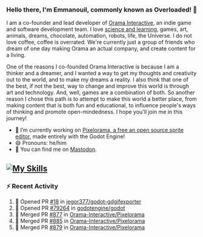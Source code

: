### Hello there, I'm Emmanouil, commonly known as Overloaded! 👋
I am a co-founder and lead developer of [Orama Interactive](https://www.orama-interactive.com/), an indie game and software development team. I love [science and learning](https://github.com/OverloadedOrama/KnowledgeBase), games, art, animals, dreams, chocolate, automation, robots, life, the Universe. I do not love coffee, coffee is overrated. We're currently just a group of friends who dream of one day making Orama an actual company, and create content for a living.

One of the reasons I co-founded Orama Interactive is because I am a thinker and a dreamer, and I wanted a way to get my thoughts and creativity out to the world, and to make my dreams a reality. I also think that one of the best, if not the best, way to change and improve this world is through art and technology. And, well, games are a combination of both. So another reason I chose this path is to attempt to make this world a better place, from making content that is both fun and educational, to influence people's ways of thinking and promote open-mindedness. I hope you'll join me in this journey!

- 🔭 I’m currently working on [Pixelorama, a free an open source sprite editor](https://github.com/Orama-Interactive/Pixelorama), made entirely with the Godot Engine!
- 😄 Pronouns: he/him
- 🐘 You can find me on <a rel="me" href="https://mastodon.social/@Overloaded">Mastodon</a>.

[![My Skills](https://skillicons.dev/icons?i=godot,py,cpp,cs,git,linux,html)](https://skillicons.dev)
---

### :zap: Recent Activity

<!--START_SECTION:activity-->
1. 💪 Opened PR [#18](https://github.com/jegor377/godot-gdgifexporter/pull/18) in [jegor377/godot-gdgifexporter](https://github.com/jegor377/godot-gdgifexporter)
2. 💪 Opened PR [#79264](https://github.com/godotengine/godot/pull/79264) in [godotengine/godot](https://github.com/godotengine/godot)
3. 🎉 Merged PR [#877](https://github.com/Orama-Interactive/Pixelorama/pull/877) in [Orama-Interactive/Pixelorama](https://github.com/Orama-Interactive/Pixelorama)
4. 🎉 Merged PR [#885](https://github.com/Orama-Interactive/Pixelorama/pull/885) in [Orama-Interactive/Pixelorama](https://github.com/Orama-Interactive/Pixelorama)
5. 🎉 Merged PR [#879](https://github.com/Orama-Interactive/Pixelorama/pull/879) in [Orama-Interactive/Pixelorama](https://github.com/Orama-Interactive/Pixelorama)
<!--END_SECTION:activity-->

<!--
**OverloadedOrama/OverloadedOrama** is a ✨ _special_ ✨ repository because its `README.md` (this file) appears on your GitHub profile.

Here are some ideas to get you started:

- 👯 I’m looking to collaborate on ...
- 🤔 I’m looking for help with ...
- 💬 Ask me about ...
- 📫 How to reach me: ...
- ⚡ Fun fact: ...
-->
